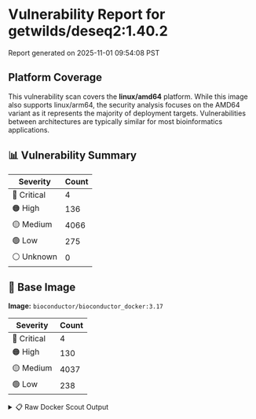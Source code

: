 # Vulnerability Report for getwilds/deseq2:1.40.2

Report generated on 2025-11-01 09:54:08 PST

## Platform Coverage

This vulnerability scan covers the **linux/amd64** platform. While this image also supports linux/arm64, the security analysis focuses on the AMD64 variant as it represents the majority of deployment targets. Vulnerabilities between architectures are typically similar for most bioinformatics applications.

## 📊 Vulnerability Summary

| Severity | Count |
|----------|-------|
| 🔴 Critical | 4 |
| 🟠 High | 136 |
| 🟡 Medium | 4066 |
| 🟢 Low | 275 |
| ⚪ Unknown | 0 |

## 🐳 Base Image

**Image:** `bioconductor/bioconductor_docker:3.17`

| Severity | Count |
|----------|-------|
| 🔴 Critical | 4 |
| 🟠 High | 130 |
| 🟡 Medium | 4037 |
| 🟢 Low | 238 |

<details>
<summary>📋 Raw Docker Scout Output</summary>

```text
Target     │  getwilds/deseq2:1.40.2         │    4C   136H   4066M   275L   
    digest   │  c6c7c218d872                           │                               
  Base image │  bioconductor/bioconductor_docker:3.17  │    4C   130H   4037M   238L   

What's next:
    View vulnerabilities → docker scout cves getwilds/deseq2:1.40.2
    Include policy results in your quickview by supplying an organization → docker scout quickview getwilds/deseq2:1.40.2 --org <organization>
```
</details>
